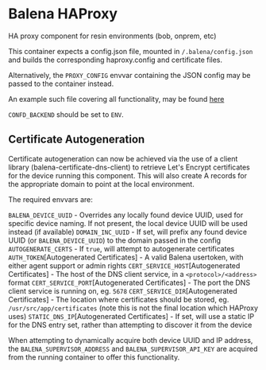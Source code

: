 Balena HAProxy
==============

HA proxy component for resin environments (bob, onprem, etc)

This container expects a config.json file, mounted in `/.balena/config.json`
and builds the corresponding haproxy.config and certificate files.

Alternatively, the `PROXY_CONFIG` envvar containing the JSON config may be passed
to the container instead.

An example such file covering all functionality, may be found [here](./generate-cfg/test/fixtures/cfg.json)

`CONFD_BACKEND` should be set to `ENV`.

## Certificate Autogeneration

Certificate autogeneration can now be achieved via the use of a client library
(balena-certificate-dns-client) to retrieve Let's Encrypt certificates for the
device running this component. This will also create A records for the appropriate
domain to point at the local environment.

The required envvars are:

`BALENA_DEVICE_UUID` - Overrides any locally found device UUID, used for specific device
    naming. If not present, the local device UUID will be used instead (if available)
`DOMAIN_INC_UUID` - If set, will prefix any found device UUID (or `BALENA_DEVICE_UUID`) to
    the domain passed in the config
`AUTOGENERATE_CERTS` - If `true`, will attempt to autogenerate certificates
`AUTH_TOKEN`[Autogenerated Certificates] - A valid Balena usertoken, with either agent
    support or admin rights
`CERT_SERVICE_HOST`[Autogenerated Certificates] - The host of the DNS client service, in
     a `<protocol>/<address>` format
`CERT_SERVICE_PORT`[Autogenerated Certificates] - The port the DNS client service is
    running on, eg. `5678`
`CERT_SERVICE_DIR`[Autogenerated Certificates] - The location where certificates should be
    stored, eg. `/usr/src/app/certificates` (note this is not the final location which
    HAProxy uses)
`STATIC_DNS_IP`[Autogenerated Certificates] - If set, will use a static IP for the DNS
    entry set, rather than attempting to discover it from the device

When attempting to dynamically acquire both device UUID and IP address, the
`BALENA_SUPERVISOR_ADDRESS` and `BALENA_SUPERVISOR_API_KEY` are acquired from the running
container to offer this functionality.
